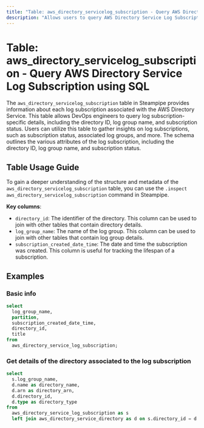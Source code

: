 ```yaml
---
title: "Table: aws_directory_servicelog_subscription - Query AWS Directory Service Log Subscription using SQL"
description: "Allows users to query AWS Directory Service Log Subscription to obtain detailed information about each log subscription associated with the AWS Directory Service."
---
```


# Table: aws_directory_servicelog_subscription - Query AWS Directory Service Log Subscription using SQL

The `aws_directory_servicelog_subscription` table in Steampipe provides information about each log subscription associated with the AWS Directory Service. This table allows DevOps engineers to query log subscription-specific details, including the directory ID, log group name, and subscription status. Users can utilize this table to gather insights on log subscriptions, such as subscription status, associated log groups, and more. The schema outlines the various attributes of the log subscription, including the directory ID, log group name, and subscription status.

## Table Usage Guide

To gain a deeper understanding of the structure and metadata of the `aws_directory_servicelog_subscription` table, you can use the `.inspect aws_directory_servicelog_subscription` command in Steampipe.

**Key columns**:

- `directory_id`: The identifier of the directory. This column can be used to join with other tables that contain directory details.
- `log_group_name`: The name of the log group. This column can be used to join with other tables that contain log group details.
- `subscription_created_date_time`: The date and time the subscription was created. This column is useful for tracking the lifespan of a subscription.

## Examples

### Basic info

```sql
select
  log_group_name,
  partition,
  subscription_created_date_time,
  directory_id,
  title
from
  aws_directory_service_log_subscription;
```

### Get details of the directory associated to the log subscription

```sql
select
  s.log_group_name,
  d.name as directory_name,
  d.arn as directory_arn,
  d.directory_id,
  d.type as directory_type
from
  aws_directory_service_log_subscription as s
  left join aws_directory_service_directory as d on s.directory_id = d.directory_id;
```
